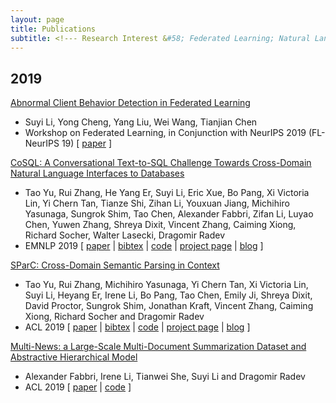 ```yaml
---
layout: page
title: Publications
subtitle: <!--- Research Interest &#58; Federated Learning; Natural Language Processing -->
---
```


## 2019
[Abnormal Client Behavior Detection in Federated Learning](https://arxiv.org/abs/1910.09933)
* Suyi Li, Yong Cheng, Yang Liu, Wei Wang, Tianjian Chen  
* Workshop on Federated Learning, in Conjunction with NeurIPS 2019 (FL-NeurIPS 19) \[ [paper](https://arxiv.org/abs/1910.09933) \]

[CoSQL: A Conversational Text-to-SQL Challenge Towards Cross-Domain Natural Language Interfaces to Databases](https://arxiv.org/abs/1909.05378)    
* Tao Yu, Rui Zhang, He Yang Er, Suyi Li, Eric Xue, Bo Pang, Xi Victoria Lin, Yi Chern Tan, Tianze Shi, Zihan Li, Youxuan Jiang, Michihiro Yasunaga, Sungrok Shim, Tao Chen, Alexander Fabbri, Zifan Li, Luyao Chen, Yuwen Zhang, Shreya Dixit, Vincent Zhang, Caiming Xiong, Richard Socher, Walter Lasecki, Dragomir Radev   
* EMNLP 2019 \[ [paper](https://arxiv.org/abs/1909.05378) | [bibtex](https://taoyds.github.io/files/emnlp2019cosql.txt) | [code](https://github.com/taoyds/cosql) | [project page](https://yale-lily.github.io/cosql) | [blog](https://medium.com/@tao.yu/spider-one-more-step-towards-natural-language-interfaces-to-databases-62298dc6df3c) \]

[SParC: Cross-Domain Semantic Parsing in Context](https://arxiv.org/abs/1906.02285)  
* Tao Yu, Rui Zhang, Michihiro Yasunaga, Yi Chern Tan, Xi Victoria Lin, Suyi Li, Heyang Er, Irene Li, Bo Pang, Tao Chen, Emily Ji, Shreya Dixit, David Proctor, Sungrok Shim, Jonathan Kraft, Vincent Zhang, Caiming Xiong, Richard Socher and Dragomir Radev  
* ACL 2019 \[ [paper](https://arxiv.org/abs/1906.02285) | [bibtex](https://taoyds.github.io/files/acl2019.txt) | [code](https://github.com/taoyds/sparc) | [project page](https://yale-lily.github.io/sparc) | [blog](https://medium.com/@tao.yu/spider-one-more-step-towards-natural-language-interfaces-to-databases-62298dc6df3c) \]

[Multi-News: a Large-Scale Multi-Document Summarization Dataset and Abstractive Hierarchical Model](https://arxiv.org/pdf/1906.01749.pdf)  
* Alexander Fabbri, Irene Li, Tianwei She, Suyi Li and Dragomir Radev  
* ACL 2019 \[ [paper](https://arxiv.org/pdf/1906.01749.pdf) | [code](https://github.com/Alex-Fabbri/Multi-News) \]
